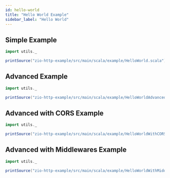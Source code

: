 ```yaml
---
id: hello-world
title: "Hello World Example"
sidebar_label: "Hello World"
---
```


## Simple Example

```scala mdoc:passthrough
import utils._

printSource("zio-http-example/src/main/scala/example/HelloWorld.scala")
```

## Advanced Example

```scala mdoc:passthrough
import utils._

printSource("zio-http-example/src/main/scala/example/HelloWorldAdvanced.scala")
```

## Advanced with CORS Example

```scala mdoc:passthrough
import utils._

printSource("zio-http-example/src/main/scala/example/HelloWorldWithCORS.scala")
```

## Advanced with Middlewares Example

```scala mdoc:passthrough
import utils._

printSource("zio-http-example/src/main/scala/example/HelloWorldWithMiddlewares.scala")
```
